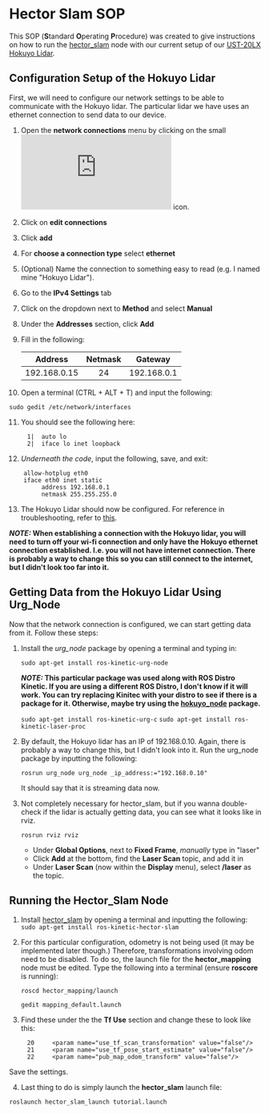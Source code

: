 # Hector Slam SOP

This SOP (**S**tandard **O**perating **P**rocedure) was created to give instructions on how to run the [hector_slam](http://wiki.ros.org/hector_slam/Tutorials/MappingUsingLoggedData)
node with our current setup of our [UST-20LX Hokuyo Lidar](https://www.roscomponents.com/en/lidar-laser-scanner/86-ust-20lx.html).




## Configuration Setup of the Hokuyo Lidar

First, we will need to configure our network settings to be able to communicate with the Hokuyo lidar. The particular 
lidar we have uses an ethernet connection to send data to our device. 

1. Open the **network connections** menu by clicking on the small ![alt text](https://www.freepik.com/index.php?goto=27&url_download=aHR0cDovL3d3dy5mbGF0aWNvbi5jb20vZnJlZS1pY29uL3dpZmktY29ubmVjdGlvbi1zaWduYWwtc3ltYm9sXzUzNTI0&opciondownload=318&id=aHR0cDovL3d3dy5mbGF0aWNvbi5jb20vZnJlZS1pY29uL3dpZmktY29ubmVjdGlvbi1zaWduYWwtc3ltYm9sXzUzNTI0&fileid=788682 "wi-fi icon") icon.
2. Click on **edit connections**
3. Click **add**
4. For **choose a connection type** select **ethernet**
5. (Optional) Name the connection to something easy to read (e.g. I named mine "Hokuyo Lidar"). 
6. Go to the **IPv4 Settings** tab
7. Click on the dropdown next to **Method** and select **Manual**
8. Under the **Addresses** section, click **Add** 
9. Fill in the following: 

   | Address    | Netmask | Gateway   |
   |:----------:|:-------:|:---------:|
   |192.168.0.15| 24      |192.168.0.1|
   
10. Open a terminal (CTRL + ALT + T) and input the following: 
   
   ```sudo gedit /etc/network/interfaces```
   
11. You should see the following here:
   
   ```  
        1|  auto lo  
        2|  iface lo inet loopback 
   ```
        
12. *Underneath the code*, input the following, save, and exit: 

   ``` auto eth0  
       allow-hotplug eth0  
       iface eth0 inet static  
            address 192.168.0.1  
            netmask 255.255.255.0 
   ```
            
13. The Hokuyo Lidar should now be configured. For reference in troubleshooting, refer to [this](https://blog.csdn.net/hajungong007/article/details/79210140).

**_NOTE:_ When establishing a connection with the Hokuyo lidar, you will need to turn off your wi-fi connection and only have
the Hokuyo ethernet connection established. I.e. you will not have internet connection. There is probably a way to change this so 
you can still connect to the internet, but I didn't look too far into it.**




## Getting Data from the Hokuyo Lidar Using Urg_Node

Now that the network connection is configured, we can start getting data from it. Follow these steps:

1. Install the *urg_node* package by opening a terminal and typing in:
   
   ```sudo apt-get install ros-kinetic-urg-node```
   
   **_NOTE:_ This particular package was used along with ROS Distro Kinetic. If you are using a different ROS Distro, I 
   don't know if it will work. You can try replacing Kinitec with your distro to see if there is a package for it. Otherwise, 
   maybe try using the [hokuyo_node](http://wiki.ros.org/hokuyo_node) package.**
   
   ```sudo apt-get install ros-kinetic-urg-c```
   ```sudo apt-get install ros-kinetic-laser-proc```

2. By default, the Hokuyo lidar has an IP of 192.168.0.10. Again, there is probably a way to change this, but I didn't look into it. Run the urg_node package by inputting the following:

   ```rosrun urg_node urg_node _ip_address:="192.168.0.10"```

   It should say that it is streaming data now.

3. Not completely necessary for hector_slam, but if you wanna double-check if the lidar is actually getting data, you can
see what it looks like in rviz.

   ```rosrun rviz rviz```
   
   + Under **Global Options**, next to **Fixed Frame**, _manually_ type in "laser"
   + Click **Add** at the bottom, find the **Laser Scan** topic, and add it in
   + Under **Laser Scan** (now within the **Display** menu), select **/laser** as the topic. 
   



## Running the Hector_Slam Node
1. Install [hector_slam](http://wiki.ros.org/hector_slam) by opening a terminal and inputting the following:
   ```sudo apt-get install ros-kinetic-hector-slam``` 
   
2. For this particular configuration, odometry is not being used (it may be implemented later though.) Therefore, transformations involving odom need to be disabled. To do so, the launch file for the **hector_mapping** node must be edited. Type the following into a terminal (ensure **roscore** is running):

   ```roscd hector_mapping/launch```
   
   ```gedit mapping_default.launch```

3. Find these under the the **Tf Use** section and change these to look like this:

```  
     20     <param name="use_tf_scan_transformation" value="false"/>
     21     <param name="use_tf_pose_start_estimate" value="false"/>
     22     <param name="pub_map_odom_transform" value="false"/>
```     
  Save the settings. 
   
4. Last thing to do is simply launch the **hector_slam** launch file:

``` roslaunch hector_slam_launch tutorial.launch ```


